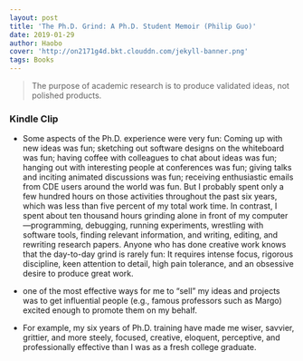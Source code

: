 ```yaml
---
layout: post
title: 'The Ph.D. Grind: A Ph.D. Student Memoir (Philip Guo)'
date: 2019-01-29
author: Haobo
cover: 'http://on2171g4d.bkt.clouddn.com/jekyll-banner.png'
tags: Books
---
```


> The purpose of academic research is to produce validated ideas, not polished products.

### Kindle Clip

* Some aspects of the Ph.D. experience were very fun: Coming up with new ideas was fun; sketching out software designs on the whiteboard was fun; having coffee with colleagues to chat about ideas was fun; hanging out with interesting people at conferences was fun; giving talks and inciting animated discussions was fun; receiving enthusiastic emails from CDE users around the world was fun. But I probably spent only a few hundred hours on those activities throughout the past six years, which was less than five percent of my total work time. In contrast, I spent about ten thousand hours grinding alone in front of my computer—programming, debugging, running experiments, wrestling with software tools, finding relevant information, and writing, editing, and rewriting research papers. Anyone who has done creative work knows that the day-to-day grind is rarely fun: It requires intense focus, rigorous discipline, keen attention to detail, high pain tolerance, and an obsessive desire to produce great work.

* one of the most effective ways for me to “sell” my ideas and projects was to get influential people (e.g., famous professors such as Margo) excited enough to promote them on my behalf.

* For example, my six years of Ph.D. training have made me wiser, savvier, grittier, and more steely, focused, creative, eloquent, perceptive, and professionally effective than I was as a fresh college graduate. 
